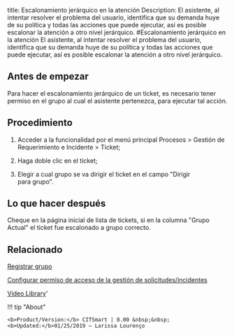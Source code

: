 title:  Escalonamiento jerárquico en la atención
Description: El asistente, al intentar resolver el problema del usuario, identifica que su demanda huye de su política y todas las acciones que puede ejecutar, así es posible escalonar la atención a otro nivel jerárquico.
#Escalonamiento jerárquico en la atención
El asistente, al intentar resolver el problema del usuario, identifica que su demanda huye de su política y todas las acciones que puede ejecutar, así es posible escalonar la atención a otro nivel jerárquico.

Antes de empezar
----------------

Para hacer el escalonamiento jerárquico de un ticket, es necesario tener permiso
en el grupo al cual el asistente pertenezca, para ejecutar tal acción.

Procedimiento
-------------

1.  Acceder a la funcionalidad por el menú principal Procesos \> Gestión de
    Requerimiento e Incidente \> Ticket;

2.  Haga doble clic en el ticket;

3.  Elegir a cual grupo se va dirigir el ticket en el campo "Dirigir
    para grupo".

Lo que hacer después
-------------

Cheque en la página inicial de lista de tickets, si en la columna "Grupo Actual" el ticket fue escalonado a grupo correcto.


Relacionado
-----------

[Registrar grupo](/es-es/citsmart-platform-8/initial-settings/access-settings/user/register-groups.html)

[Configurar permiso de acceso de la gestión de solicitudes/incidentes](/es-es/citsmart-platform-8/processes/tickets/configuration/access-ticket-management.html)

<i class='fa fa-youtube-play  fa-2x' style='color:#97ce17;vertical-align: middle;'> </i> [Video Library](https://www.youtube.com/playlist?list=PLB5qK2uzf2ROfIFL9F-3s-gomHNzudBEy)'

!!! tip "About"

    <b>Product/Version:</b> CITSmart | 8.00 &nbsp;&nbsp;
    <b>Updated:</b>01/25/2019 – Larissa Lourenço
